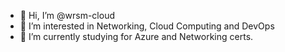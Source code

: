 - 👋 Hi, I’m @wrsm-cloud
- 👀 I’m interested in Networking, Cloud Computing and DevOps
- 🌱 I’m currently studying for Azure and Networking certs.

<!---
wrsm-cloud/wrsm-cloud is a ✨ special ✨ repository because its `README.md` (this file) appears on your GitHub profile.
You can click the Preview link to take a look at your changes.
--->
